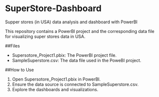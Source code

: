 # SuperStore-Dashboard
Supper stores (in USA) data analysis and dashboard with PowerBI

This repository contains a PowerBI project and the corresponding data file for visualizing super stores data in USA.

##Files
- Supersotore_Project1.pbix: The PowerBI project file.
- SampleSuperstore.csv: The data file used in the PoweBI project.

##How to Use
1. Open Supersotore_Project1.pbix in PowerBI.
2. Ensure the data source is connected to SampleSuperstore.csv.
3. Explore the dashboards and visualizations.
